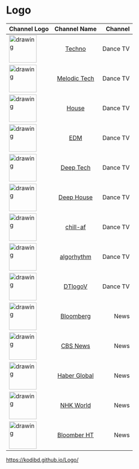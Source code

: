 
# Logo



| Channel Logo                                                  | Channel Name                          | Channel       |
| :---                                                          |    :----:                             |          ---: |
| <img src="techno.jpg" alt="drawing" width="75"/>              | [Techno](techno.jpg)                  | Dance TV      |
| <img src="melodic-tech.jpg" alt="drawing" width="75"/>        | [Melodic Tech](melodic-tech.jpg)      | Dance TV      |
| <img src="house.jpg" alt="drawing" width="75"/>               | [House](house.jpg)                    | Dance TV      |
| <img src="edm-mainstage.jpg" alt="drawing" width="75"/>       | [EDM](edm-mainstage.jpg)              | Dance TV      |
| <img src="deep-tech-minimal.jpg" alt="drawing" width="75"/>   | [Deep Tech](deep-tech-minimal.jpg)    | Dance TV      |
| <img src="deep-house.jpg" alt="drawing" width="75"/>          | [Deep House](deep-house.jpg)          | Dance TV      |
| <img src="chill-af.jpg" alt="drawing" width="75"/>            | [chill-af](chill-af.jpg)              | Dance TV      |
| <img src="algorhythm.jpg" alt="drawing" width="75"/>          | [algorhythm](algorhythm.jpg)          | Dance TV      |
| <img src="DTlogo.jpg" alt="drawing" width="75"/>              | [DTlogoV](DTlogo.jpg)                 | Dance TV      |
| <img src="bloomberg.jpg" alt="drawing" width="75"/>           | [Bloomberg](bloomberg.jpg)            | News          |
| <img src="CBS_News.png" alt="drawing" width="75"/>            | [CBS News](CBS_News.png)              | News          |
| <img src="HaberGlobal.jpg" alt="drawing" width="75"/>         | [Haber Global](HaberGlobal.jpg)       | News          |
| <img src="nhkw.png" alt="drawing" width="75"/>                | [NHK World](nhkw.png)                 | News          |
| <img src="bloomberght.png" alt="drawing" width="75"/>         | [Bloomber HT](bloomberght.png)        | News          |



https://kodibd.github.io/Logo/

